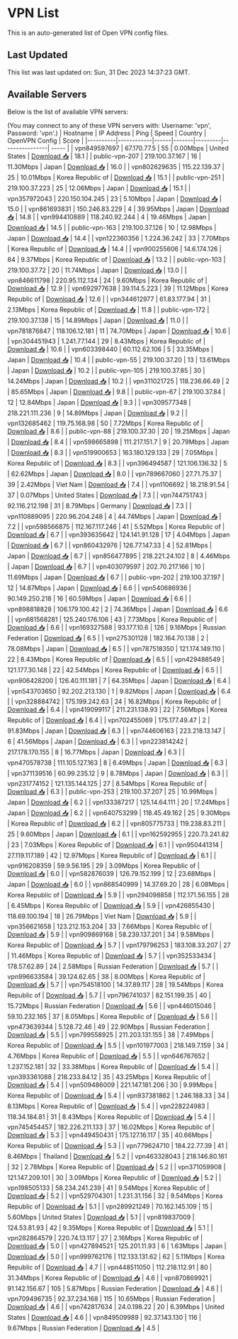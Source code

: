 # VPN List

This is an auto-generated list of Open VPN config files.

## Last Updated

This list was last updated on: Sun, 31 Dec 2023 14:37:23 GMT.

## Available Servers

Below is the list of available VPN servers:

(You may connect to any of these VPN servers with: Username: 'vpn', Password: 'vpn'.)
| Hostname | IP Address | Ping | Speed | Country | OpenVPN Config | Score |
|----------|------------|------|-------|---------|----------------| ----- |
| vpn849597697 | 67.170.77.5 | 55 | 0.00Mbps | United States | [Download 📥](./configs/server_0_US.ovpn) | 18.1 |
| public-vpn-207 | 219.100.37.167 | 16 | 11.30Mbps | Japan | [Download 📥](./configs/server_1_JP.ovpn) | 16.0 |
| vpn802629635 | 115.22.139.37 | 25 | 10.01Mbps | Korea Republic of | [Download 📥](./configs/server_2_KR.ovpn) | 15.1 |
| public-vpn-251 | 219.100.37.223 | 25 | 12.06Mbps | Japan | [Download 📥](./configs/server_3_JP.ovpn) | 15.1 |
| vpn357972043 | 220.150.104.245 | 23 | 5.10Mbps | Japan | [Download 📥](./configs/server_4_JP.ovpn) | 15.0 |
| vpn861693831 | 150.246.83.229 | 4 | 39.95Mbps | Japan | [Download 📥](./configs/server_5_JP.ovpn) | 14.8 |
| vpn994410889 | 118.240.92.244 | 4 | 19.46Mbps | Japan | [Download 📥](./configs/server_6_JP.ovpn) | 14.5 |
| public-vpn-163 | 219.100.37.126 | 10 | 12.98Mbps | Japan | [Download 📥](./configs/server_7_JP.ovpn) | 14.4 |
| vpn122360356 | 1.224.36.242 | 33 | 7.70Mbps | Korea Republic of | [Download 📥](./configs/server_8_KR.ovpn) | 14.4 |
| vpn900255606 | 14.6.174.126 | 84 | 9.37Mbps | Korea Republic of | [Download 📥](./configs/server_9_KR.ovpn) | 13.2 |
| public-vpn-103 | 219.100.37.72 | 20 | 11.74Mbps | Japan | [Download 📥](./configs/server_10_JP.ovpn) | 13.0 |
| vpn846611798 | 220.95.112.134 | 24 | 9.60Mbps | Korea Republic of | [Download 📥](./configs/server_11_KR.ovpn) | 12.9 |
| vpn692977638 | 39.114.5.223 | 39 | 11.12Mbps | Korea Republic of | [Download 📥](./configs/server_12_KR.ovpn) | 12.6 |
| vpn344612977 | 61.83.177.94 | 31 | 2.13Mbps | Korea Republic of | [Download 📥](./configs/server_13_KR.ovpn) | 11.8 |
| public-vpn-172 | 219.100.37.138 | 15 | 14.89Mbps | Japan | [Download 📥](./configs/server_14_JP.ovpn) | 11.0 |
| vpn781876847 | 118.106.12.181 | 11 | 74.70Mbps | Japan | [Download 📥](./configs/server_15_JP.ovpn) | 10.6 |
| vpn304451943 | 1.241.77.144 | 29 | 8.43Mbps | Korea Republic of | [Download 📥](./configs/server_16_KR.ovpn) | 10.6 |
| vpn603398440 | 60.112.62.106 | 5 | 33.35Mbps | Japan | [Download 📥](./configs/server_17_JP.ovpn) | 10.4 |
| public-vpn-55 | 219.100.37.20 | 13 | 13.61Mbps | Japan | [Download 📥](./configs/server_18_JP.ovpn) | 10.2 |
| public-vpn-105 | 219.100.37.85 | 30 | 14.24Mbps | Japan | [Download 📥](./configs/server_19_JP.ovpn) | 10.2 |
| vpn311021725 | 118.236.66.49 | 2 | 85.65Mbps | Japan | [Download 📥](./configs/server_20_JP.ovpn) | 9.8 |
| public-vpn-67 | 219.100.37.84 | 12 | 12.84Mbps | Japan | [Download 📥](./configs/server_21_JP.ovpn) | 9.3 |
| vpn309577348 | 218.221.111.236 | 9 | 14.89Mbps | Japan | [Download 📥](./configs/server_22_JP.ovpn) | 9.2 |
| vpn132685462 | 119.75.168.98 | 50 | 7.72Mbps | Korea Republic of | [Download 📥](./configs/server_23_KR.ovpn) | 8.6 |
| public-vpn-88 | 219.100.37.30 | 20 | 19.25Mbps | Japan | [Download 📥](./configs/server_24_JP.ovpn) | 8.4 |
| vpn598665898 | 111.217.151.7 | 9 | 20.79Mbps | Japan | [Download 📥](./configs/server_25_JP.ovpn) | 8.3 |
| vpn519900653 | 163.180.129.133 | 29 | 7.05Mbps | Korea Republic of | [Download 📥](./configs/server_26_KR.ovpn) | 8.3 |
| vpn396494587 | 121.106.136.32 | 5 | 62.62Mbps | Japan | [Download 📥](./configs/server_27_JP.ovpn) | 8.0 |
| vpn789667060 | 27.71.75.37 | 39 | 2.42Mbps | Viet Nam | [Download 📥](./configs/server_28_VN.ovpn) | 7.4 |
| vpn1106692 | 18.218.91.54 | 37 | 0.07Mbps | United States | [Download 📥](./configs/server_29_US.ovpn) | 7.3 |
| vpn744751743 | 92.116.212.198 | 31 | 8.79Mbps | Germany | [Download 📥](./configs/server_30_DE.ovpn) | 7.3 |
| vpn110889095 | 220.96.204.248 | 4 | 44.74Mbps | Japan | [Download 📥](./configs/server_31_JP.ovpn) | 7.2 |
| vpn598566875 | 112.167.117.246 | 41 | 5.52Mbps | Korea Republic of | [Download 📥](./configs/server_32_KR.ovpn) | 6.7 |
| vpn393635642 | 124.141.91.128 | 17 | 4.04Mbps | Japan | [Download 📥](./configs/server_33_JP.ovpn) | 6.7 |
| vpn860432976 | 126.77.147.33 | 4 | 52.81Mbps | Japan | [Download 📥](./configs/server_34_JP.ovpn) | 6.7 |
| vpn856477895 | 218.221.24.102 | 8 | 4.46Mbps | Japan | [Download 📥](./configs/server_35_JP.ovpn) | 6.7 |
| vpn403079597 | 202.70.217.166 | 10 | 11.69Mbps | Japan | [Download 📥](./configs/server_36_JP.ovpn) | 6.7 |
| public-vpn-202 | 219.100.37.197 | 12 | 14.87Mbps | Japan | [Download 📥](./configs/server_37_JP.ovpn) | 6.6 |
| vpn540686936 | 90.149.250.218 | 16 | 60.59Mbps | Japan | [Download 📥](./configs/server_38_JP.ovpn) | 6.6 |
| vpn898818828 | 106.179.100.42 | 2 | 74.36Mbps | Japan | [Download 📥](./configs/server_39_JP.ovpn) | 6.6 |
| vpn681568281 | 125.240.176.106 | 43 | 7.73Mbps | Korea Republic of | [Download 📥](./configs/server_40_KR.ovpn) | 6.6 |
| vpn169327588 | 93.177.10.6 | 126 | 9.16Mbps | Russian Federation | [Download 📥](./configs/server_41_RU.ovpn) | 6.5 |
| vpn275301128 | 182.164.70.138 | 2 | 78.08Mbps | Japan | [Download 📥](./configs/server_42_JP.ovpn) | 6.5 |
| vpn787518350 | 121.174.149.110 | 22 | 8.43Mbps | Korea Republic of | [Download 📥](./configs/server_43_KR.ovpn) | 6.5 |
| vpn429488549 | 121.177.30.148 | 22 | 42.54Mbps | Korea Republic of | [Download 📥](./configs/server_44_KR.ovpn) | 6.5 |
| vpn906428200 | 126.40.111.181 | 7 | 64.35Mbps | Japan | [Download 📥](./configs/server_45_JP.ovpn) | 6.4 |
| vpn543703650 | 92.202.213.130 | 1 | 9.82Mbps | Japan | [Download 📥](./configs/server_46_JP.ovpn) | 6.4 |
| vpn328884742 | 175.199.242.63 | 24 | 16.82Mbps | Korea Republic of | [Download 📥](./configs/server_47_KR.ovpn) | 6.4 |
| vpn419099117 | 211.231.138.93 | 22 | 7.56Mbps | Korea Republic of | [Download 📥](./configs/server_48_KR.ovpn) | 6.4 |
| vpn702455069 | 175.177.49.47 | 2 | 91.83Mbps | Japan | [Download 📥](./configs/server_49_JP.ovpn) | 6.3 |
| vpn744606163 | 223.218.13.147 | 6 | 41.56Mbps | Japan | [Download 📥](./configs/server_50_JP.ovpn) | 6.3 |
| vpn223814242 | 217.178.170.155 | 8 | 16.77Mbps | Japan | [Download 📥](./configs/server_51_JP.ovpn) | 6.3 |
| vpn470578738 | 111.105.127.163 | 8 | 6.49Mbps | Japan | [Download 📥](./configs/server_52_JP.ovpn) | 6.3 |
| vpn371139516 | 60.99.235.12 | 9 | 8.78Mbps | Japan | [Download 📥](./configs/server_53_JP.ovpn) | 6.3 |
| vpn231774152 | 121.135.144.125 | 27 | 8.54Mbps | Korea Republic of | [Download 📥](./configs/server_54_KR.ovpn) | 6.3 |
| public-vpn-253 | 219.100.37.207 | 25 | 10.99Mbps | Japan | [Download 📥](./configs/server_55_JP.ovpn) | 6.2 |
| vpn133387217 | 125.14.64.111 | 20 | 17.24Mbps | Japan | [Download 📥](./configs/server_56_JP.ovpn) | 6.2 |
| vpn640753299 | 118.45.49.162 | 25 | 9.30Mbps | Korea Republic of | [Download 📥](./configs/server_57_KR.ovpn) | 6.2 |
| vpn805775733 | 119.238.83.211 | 25 | 9.60Mbps | Japan | [Download 📥](./configs/server_58_JP.ovpn) | 6.1 |
| vpn162592955 | 220.73.241.82 | 23 | 7.03Mbps | Korea Republic of | [Download 📥](./configs/server_59_KR.ovpn) | 6.1 |
| vpn950441314 | 27.119.117.189 | 42 | 12.97Mbps | Korea Republic of | [Download 📥](./configs/server_60_KR.ovpn) | 6.1 |
| vpn916208359 | 59.9.56.195 | 29 | 3.09Mbps | Korea Republic of | [Download 📥](./configs/server_61_KR.ovpn) | 6.0 |
| vpn582876039 | 126.79.152.199 | 12 | 23.68Mbps | Japan | [Download 📥](./configs/server_62_JP.ovpn) | 6.0 |
| vpn868540999 | 14.37.69.20 | 28 | 6.08Mbps | Korea Republic of | [Download 📥](./configs/server_63_KR.ovpn) | 5.9 |
| vpn294098858 | 112.171.56.155 | 28 | 6.45Mbps | Korea Republic of | [Download 📥](./configs/server_64_KR.ovpn) | 5.9 |
| vpn426855430 | 118.69.100.194 | 18 | 26.79Mbps | Viet Nam | [Download 📥](./configs/server_65_VN.ovpn) | 5.9 |
| vpn356621658 | 123.212.153.204 | 33 | 7.66Mbps | Korea Republic of | [Download 📥](./configs/server_66_KR.ovpn) | 5.9 |
| vpn909869168 | 58.239.137.201 | 34 | 9.58Mbps | Korea Republic of | [Download 📥](./configs/server_67_KR.ovpn) | 5.7 |
| vpn179796253 | 183.108.33.207 | 27 | 11.46Mbps | Korea Republic of | [Download 📥](./configs/server_68_KR.ovpn) | 5.7 |
| vpn352533434 | 178.57.62.89 | 24 | 2.58Mbps | Russian Federation | [Download 📥](./configs/server_69_RU.ovpn) | 5.7 |
| vpn996633584 | 39.124.62.65 | 38 | 8.00Mbps | Korea Republic of | [Download 📥](./configs/server_70_KR.ovpn) | 5.7 |
| vpn754518100 | 14.37.89.117 | 28 | 19.54Mbps | Korea Republic of | [Download 📥](./configs/server_71_KR.ovpn) | 5.7 |
| vpn796741037 | 82.151.199.35 | 40 | 15.72Mbps | Russian Federation | [Download 📥](./configs/server_72_RU.ovpn) | 5.6 |
| vpn446015046 | 59.10.232.165 | 37 | 8.05Mbps | Korea Republic of | [Download 📥](./configs/server_73_KR.ovpn) | 5.6 |
| vpn473639344 | 5.128.72.46 | 49 | 22.90Mbps | Russian Federation | [Download 📥](./configs/server_74_RU.ovpn) | 5.5 |
| vpn799558925 | 211.203.131.155 | 38 | 7.49Mbps | Korea Republic of | [Download 📥](./configs/server_75_KR.ovpn) | 5.5 |
| vpn101977003 | 218.149.7.159 | 34 | 4.76Mbps | Korea Republic of | [Download 📥](./configs/server_76_KR.ovpn) | 5.5 |
| vpn646767652 | 1.237.152.181 | 32 | 33.38Mbps | Korea Republic of | [Download 📥](./configs/server_77_KR.ovpn) | 5.4 |
| vpn393361088 | 218.233.84.12 | 35 | 43.25Mbps | Korea Republic of | [Download 📥](./configs/server_78_KR.ovpn) | 5.4 |
| vpn509486009 | 221.147.181.206 | 30 | 9.99Mbps | Korea Republic of | [Download 📥](./configs/server_79_KR.ovpn) | 5.4 |
| vpn937381862 | 1.246.188.33 | 34 | 8.13Mbps | Korea Republic of | [Download 📥](./configs/server_80_KR.ovpn) | 5.4 |
| vpn228224983 | 118.34.184.81 | 31 | 8.43Mbps | Korea Republic of | [Download 📥](./configs/server_81_KR.ovpn) | 5.4 |
| vpn745454457 | 182.226.211.133 | 37 | 16.02Mbps | Korea Republic of | [Download 📥](./configs/server_82_KR.ovpn) | 5.3 |
| vpn449450431 | 175.127.16.117 | 35 | 40.66Mbps | Korea Republic of | [Download 📥](./configs/server_83_KR.ovpn) | 5.3 |
| vpn779624710 | 184.22.77.39 | 41 | 8.46Mbps | Thailand | [Download 📥](./configs/server_84_TH.ovpn) | 5.2 |
| vpn463328043 | 218.146.80.161 | 32 | 2.78Mbps | Korea Republic of | [Download 📥](./configs/server_85_KR.ovpn) | 5.2 |
| vpn371059908 | 121.147.209.101 | 30 | 3.09Mbps | Korea Republic of | [Download 📥](./configs/server_86_KR.ovpn) | 5.2 |
| vpn198505133 | 58.234.241.239 | 41 | 9.54Mbps | Korea Republic of | [Download 📥](./configs/server_87_KR.ovpn) | 5.2 |
| vpn529704301 | 1.231.31.156 | 32 | 9.54Mbps | Korea Republic of | [Download 📥](./configs/server_88_KR.ovpn) | 5.1 |
| vpn289921249 | 70.162.145.109 | 15 | 5.60Mbps | United States | [Download 📥](./configs/server_89_US.ovpn) | 5.1 |
| vpn819837009 | 124.53.81.93 | 42 | 9.35Mbps | Korea Republic of | [Download 📥](./configs/server_90_KR.ovpn) | 5.1 |
| vpn282864579 | 220.74.13.117 | 27 | 2.16Mbps | Korea Republic of | [Download 📥](./configs/server_91_KR.ovpn) | 5.0 |
| vpn427894521 | 125.201.11.93 | 6 | 1.63Mbps | Japan | [Download 📥](./configs/server_92_JP.ovpn) | 5.0 |
| vpn999762176 | 112.133.131.62 | 62 | 5.11Mbps | Korea Republic of | [Download 📥](./configs/server_93_KR.ovpn) | 4.7 |
| vpn448511050 | 112.218.112.91 | 80 | 31.34Mbps | Korea Republic of | [Download 📥](./configs/server_94_KR.ovpn) | 4.6 |
| vpn870869921 | 91.142.156.67 | 105 | 5.87Mbps | Russian Federation | [Download 📥](./configs/server_95_RU.ovpn) | 4.6 |
| vpn709496735 | 92.37.234.168 | 115 | 10.65Mbps | Russian Federation | [Download 📥](./configs/server_96_RU.ovpn) | 4.6 |
| vpn742817634 | 24.0.198.22 | 20 | 6.39Mbps | United States | [Download 📥](./configs/server_97_US.ovpn) | 4.6 |
| vpn849509989 | 92.37.143.130 | 116 | 9.67Mbps | Russian Federation | [Download 📥](./configs/server_98_RU.ovpn) | 4.5 |
